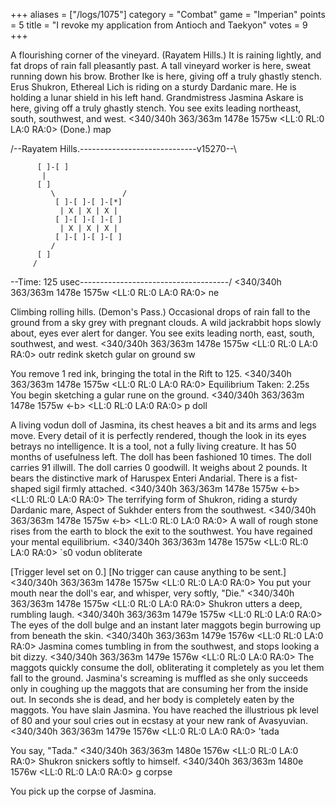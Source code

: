 +++
aliases = ["/logs/1075"]
category = "Combat"
game = "Imperian"
points = 5
title = "I revoke my application from Antioch and Taekyon"
votes = 9
+++

A flourishing corner of the vineyard. (Rayatem Hills.)
It is raining lightly, and fat drops of rain fall pleasantly past. A tall 
vineyard worker is here, sweat running down his brow. Brother Ike is here, 
giving off a truly ghastly stench. Erus Shukron, Ethereal Lich is riding on a 
sturdy Dardanic mare. He is holding a lunar shield in his left hand. 
Grandmistress Jasmina Askare is here, giving off a truly ghastly stench.
You see exits leading northeast, south, southwest, and west.
<340/340h 363/363m 1478e 1575w <eb> <LL:0 RL:0 LA:0 RA:0> (Done.) map

/--Rayatem Hills.-----------------------------v15270--\
                                                      
                                                      
                                                      
                                                      
                                                      
          [ ]-[ ]                                     
           |                                          
          [ ]                                         
             \               /                        
              [ ]-[ ]-[ ]-[*]                         
               | X | X | X |                          
              [ ]-[ ]-[ ]-[ ]                         
               | X | X | X |                          
              [ ]-[ ]-[ ]-[ ]                         
             /                                        
          [ ]                                         
         /                                            
                                                      
                                                      
\--Time: 125 usec-------------------------------------/
<340/340h 363/363m 1478e 1575w <eb> <LL:0 RL:0 LA:0 RA:0> ne

Climbing rolling hills. (Demon's Pass.)
Occasional drops of rain fall to the ground from a sky grey with pregnant 
clouds. A wild jackrabbit hops slowly about, eyes ever alert for danger.
You see exits leading north, east, south, southwest, and west.
<340/340h 363/363m 1478e 1575w <eb> <LL:0 RL:0 LA:0 RA:0> outr redink
sketch gular on ground sw

You remove 1 red ink, bringing the total in the Rift to 125.
<340/340h 363/363m 1478e 1575w <eb> <LL:0 RL:0 LA:0 RA:0> 
Equilibrium Taken: 2.25s
You begin sketching a gular rune on the ground.
<340/340h 363/363m 1478e 1575w <-b> <LL:0 RL:0 LA:0 RA:0> p doll

A living vodun doll of Jasmina, its chest heaves a bit and its arms and legs 
move. Every detail of it is perfectly rendered, though the look in its eyes 
betrays no intelligence. It is a tool, not a fully living creature.
It has 50 months of usefulness left.
The doll has been fashioned 10 times.
The doll carries 91 illwill.
The doll carries 0 goodwill.
It weighs about 2 pounds.
It bears the distinctive mark of Haruspex Enteri Andarial.
There is a fist-shaped sigil firmly attached.
<340/340h 363/363m 1478e 1575w <-b> <LL:0 RL:0 LA:0 RA:0> 
The terrifying form of Shukron, riding a sturdy Dardanic mare, Aspect of 
Sukhder enters from the southwest.
<340/340h 363/363m 1478e 1575w <-b> <LL:0 RL:0 LA:0 RA:0> 
A wall of rough stone rises from the earth to block the exit to the southwest.
You have regained your mental equilibrium.
<340/340h 363/363m 1478e 1575w <eb> <LL:0 RL:0 LA:0 RA:0> `s0
vodun obliterate

[Trigger level set on 0.]
[No trigger can cause anything to be sent.]
<340/340h 363/363m 1478e 1575w <eb> <LL:0 RL:0 LA:0 RA:0> 
You put your mouth near the doll's ear, and whisper, very softly, "Die."
<340/340h 363/363m 1478e 1575w <eb> <LL:0 RL:0 LA:0 RA:0> 
Shukron utters a deep, rumbling laugh.
<340/340h 363/363m 1479e 1575w <eb> <LL:0 RL:0 LA:0 RA:0> 
The eyes of the doll bulge and an instant later maggots begin burrowing up from
beneath the skin.
<340/340h 363/363m 1479e 1576w <eb> <LL:0 RL:0 LA:0 RA:0> 
Jasmina comes tumbling in from the southwest, and stops looking a bit dizzy.
<340/340h 363/363m 1479e 1576w <eb> <LL:0 RL:0 LA:0 RA:0> 
The maggots quickly consume the doll, obliterating it completely as you let 
them fall to the ground.
Jasmina's screaming is muffled as she only succeeds only in coughing up the 
maggots that are consuming her from the inside out. In seconds she is dead, and
her body is completely eaten by the maggots.
You have slain Jasmina.
You have reached the illustrious pk level of 80 and your soul cries out in 
ecstasy at your new rank of Avasyuvian.
<340/340h 363/363m 1479e 1576w <eb> <LL:0 RL:0 LA:0 RA:0> 'tada

You say, "Tada."
<340/340h 363/363m 1480e 1576w <eb> <LL:0 RL:0 LA:0 RA:0> 
Shukron snickers softly to himself.
<340/340h 363/363m 1480e 1576w <eb> <LL:0 RL:0 LA:0 RA:0> g corpse

You pick up the corpse of Jasmina.

